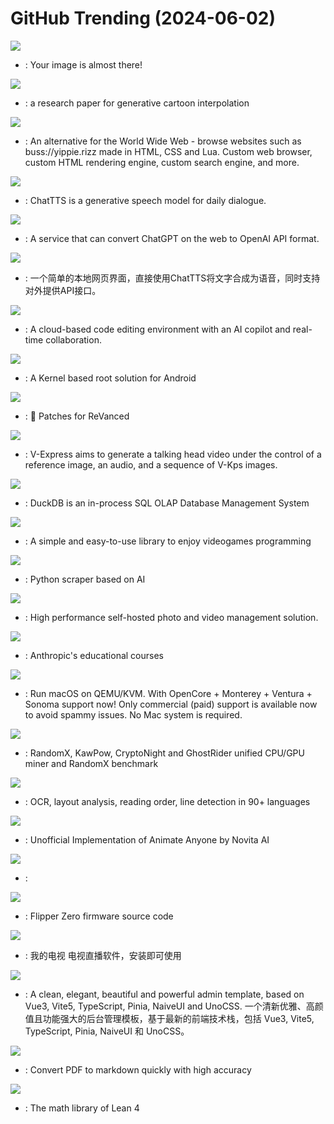 # GitHub Trending (2024-06-02)

![](https://img.shields.io/badge/Python-New%20327-green?style=flat-square&logo=appveyor)
- [](https://github.comundefined): Your image is almost there!

![](https://img.shields.io/badge/Python-New%20532-green?style=flat-square&logo=appveyor)
- [](https://github.comundefined): a research paper for generative cartoon interpolation

![](https://img.shields.io/badge/Rust-New%20107-green?style=flat-square&logo=appveyor)
- [](https://github.comundefined): An alternative for the World Wide Web - browse websites such as buss://yippie.rizz made in HTML, CSS and Lua. Custom web browser, custom HTML rendering engine, custom search engine, and more.

![](https://img.shields.io/badge/Jupyter%20Notebook-New%202-green?style=flat-square&logo=appveyor)
- [](https://github.comundefined): ChatTTS is a generative speech model for daily dialogue.

![](https://img.shields.io/badge/Python-New%2098-green?style=flat-square&logo=appveyor)
- [](https://github.comundefined): A service that can convert ChatGPT on the web to OpenAI API format.

![](https://img.shields.io/badge/Python-New%20792-green?style=flat-square&logo=appveyor)
- [](https://github.comundefined): 一个简单的本地网页界面，直接使用ChatTTS将文字合成为语音，同时支持对外提供API接口。

![](https://img.shields.io/badge/TypeScript-New%20113-green?style=flat-square&logo=appveyor)
- [](https://github.comundefined): A cloud-based code editing environment with an AI copilot and real-time collaboration.

![](https://img.shields.io/badge/Kotlin-New%2029-green?style=flat-square&logo=appveyor)
- [](https://github.comundefined): A Kernel based root solution for Android

![](https://img.shields.io/badge/Kotlin-New%2080-green?style=flat-square&logo=appveyor)
- [](https://github.comundefined): 🧩 Patches for ReVanced

![](https://img.shields.io/badge/Python-New%20109-green?style=flat-square&logo=appveyor)
- [](https://github.comundefined): V-Express aims to generate a talking head video under the control of a reference image, an audio, and a sequence of V-Kps images.

![](https://img.shields.io/badge/C%2B%2B-New%20134-green?style=flat-square&logo=appveyor)
- [](https://github.comundefined): DuckDB is an in-process SQL OLAP Database Management System

![](https://img.shields.io/badge/C-New%2059-green?style=flat-square&logo=appveyor)
- [](https://github.comundefined): A simple and easy-to-use library to enjoy videogames programming

![](https://img.shields.io/badge/Python-New%2098-green?style=flat-square&logo=appveyor)
- [](https://github.comundefined): Python scraper based on AI

![](https://img.shields.io/badge/TypeScript-New%2057-green?style=flat-square&logo=appveyor)
- [](https://github.comundefined): High performance self-hosted photo and video management solution.

![](https://img.shields.io/badge/Jupyter%20Notebook-New%2043-green?style=flat-square&logo=appveyor)
- [](https://github.comundefined): Anthropic's educational courses

![](https://img.shields.io/badge/Python-New%2046-green?style=flat-square&logo=appveyor)
- [](https://github.comundefined): Run macOS on QEMU/KVM. With OpenCore + Monterey + Ventura + Sonoma support now! Only commercial (paid) support is available now to avoid spammy issues. No Mac system is required.

![](https://img.shields.io/badge/C-New%205-green?style=flat-square&logo=appveyor)
- [](https://github.comundefined): RandomX, KawPow, CryptoNight and GhostRider unified CPU/GPU miner and RandomX benchmark

![](https://img.shields.io/badge/Python-New%2078-green?style=flat-square&logo=appveyor)
- [](https://github.comundefined): OCR, layout analysis, reading order, line detection in 90+ languages

![](https://img.shields.io/badge/Python-New%20119-green?style=flat-square&logo=appveyor)
- [](https://github.comundefined): Unofficial Implementation of Animate Anyone by Novita AI

![](https://img.shields.io/badge/Go-New%2077-green?style=flat-square&logo=appveyor)
- [](https://github.comundefined): 

![](https://img.shields.io/badge/C-New%206-green?style=flat-square&logo=appveyor)
- [](https://github.comundefined): Flipper Zero firmware source code

![](https://img.shields.io/badge/C-New%2052-green?style=flat-square&logo=appveyor)
- [](https://github.comundefined): 我的电视 电视直播软件，安装即可使用

![](https://img.shields.io/badge/TypeScript-New%2098-green?style=flat-square&logo=appveyor)
- [](https://github.comundefined): A clean, elegant, beautiful and powerful admin template, based on Vue3, Vite5, TypeScript, Pinia, NaiveUI and UnoCSS. 一个清新优雅、高颜值且功能强大的后台管理模板，基于最新的前端技术栈，包括 Vue3, Vite5, TypeScript, Pinia, NaiveUI 和 UnoCSS。

![](https://img.shields.io/badge/Python-New%20163-green?style=flat-square&logo=appveyor)
- [](https://github.comundefined): Convert PDF to markdown quickly with high accuracy

![](https://img.shields.io/badge/Lean-New%2010-green?style=flat-square&logo=appveyor)
- [](https://github.comundefined): The math library of Lean 4

